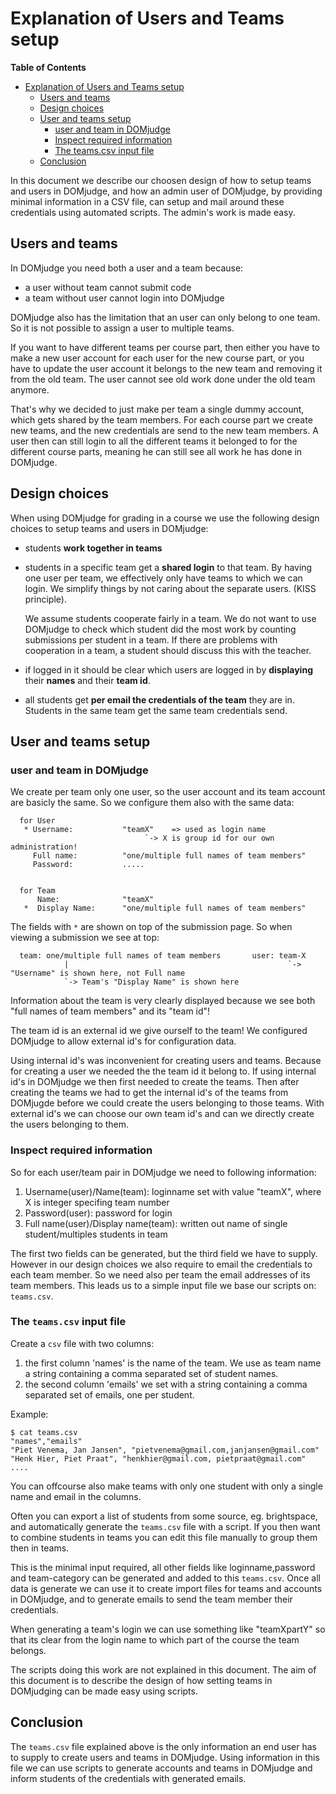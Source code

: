# Explanation of Users and Teams setup 

**Table of Contents**
<!--ts-->
* [Explanation of Users and Teams setup](#explanation-of-users-and-teams-setup)
   * [Users and teams](#users-and-teams)
   * [Design choices](#design-choices)
   * [User and teams setup](#user-and-teams-setup)
      * [user and team in DOMjudge](#user-and-team-in-domjudge)
      * [Inspect required information](#inspect-required-information)
      * [The teams.csv input file](#the-teamscsv-input-file)
   * [Conclusion](#conclusion)

<!-- Created by https://github.com/ekalinin/github-markdown-toc -->
<!-- Added by: harcok, at: za aug 24 09:47:12 CEST 2024 -->

<!--te-->

In this document we describe our choosen design of how to setup teams and users in DOMjudge, and how an admin user of DOMjudge, by providing minimal information in a CSV file, can setup and mail around these credentials using automated scripts. The admin's work is made easy.

## Users and teams 

In DOMjudge you need both a user and a team because:

* a user without team cannot submit code
* a team without user cannot login into DOMjudge

DOMjudge also has the limitation that an user can only belong to one team. So it is not possible to assign a user to multiple teams. 

If you want to have different teams per course part, then either you have to make a new user account for each user for the new course part, or you have to update the user account it belongs to the new team and removing it from the old team. The user cannot see old work done under the old team anymore.  

That's why we decided to just make per team a single dummy account, which gets shared by the team members. For each course part we create new teams, and the new credentials are send to the new team members. A user then can still login to all the different teams it belonged to for the different course parts, meaning he can still see all work he has done in DOMjudge.

## Design choices

When using DOMjudge for grading in a course we use the following design choices to setup teams and users in DOMjudge:
      
   * students **work together in teams**
      
   * students in a specific team get a **shared login** to that team. By having one user per team, we effectively only have teams to which we can login. We simplify things by not caring about the separate users. (KISS principle). 
      
     We assume students cooperate fairly in a team. We do not want to use DOMjudge to check which student did the most work by counting submissions per student in a team. If there are problems with cooperation in a team, a student should discuss this with the teacher.

   * if logged in it should be clear which users are logged in by **displaying** their **names** and their **team id**.
      
   * all students get **per email the credentials of the team** they are in. Students in the same team get the same team credentials send.     


## User and teams setup 


### user and team in DOMjudge

We create per team only one user, so the user account and its team account are basicly the same.
So we configure them also with the same data:

      for User
       * Username:           "teamX"    => used as login name            
                                  `-> X is group id for our own administration! 
         Full name:          "one/multiple full names of team members"     
         Password:           .....
         
         
      for Team 
          Name:              "teamX"                                     
       *  Display Name:      "one/multiple full names of team members"
   
  The fields with `*` are shown on top of the submission page. 
  So when viewing a submission we see at top:
     
      team: one/multiple full names of team members       user: team-X     
                |                                                 `-> "Username" is shown here, not Full name
                `-> Team's "Display Name" is shown here

 Information about the team is very clearly displayed because we see both "full names of team members" and its "team id"!
 
 
The team id  is an external id we give ourself to the team!  We configured DOMjudge to allow external id's for configuration data.  

Using internal id's was inconvenient for creating users and teams. Because for creating a user we needed the the team id it belong to.  If using internal id's in DOMjudge we then first needed to create the teams. Then after creating the teams we had to get the internal id's of the teams from DOMjugde before we could create the users belonging to those teams. With external id's we can choose our own team id's and can we directly create the users belonging to them.

### Inspect required information

So for each user/team pair in DOMjudge we need to following information:

1. Username(user)/Name(team):  loginname set with value "teamX", where X is integer specifing team number
2. Password(user): password for login
3. Full name(user)/Display name(team):	 written out name of single student/multiples students in team

The first two fields can be generated, but the third field we have to supply. However in our design choices we also require to email the credentials to  each team member. So we need also per team the email addresses of its team members. This leads us to a simple input file we base our scripts on: `teams.csv`.

### The `teams.csv` input file

Create a `csv` file with two columns:

   1. the first column 'names' is  the name of the team. We use as team name a string containing a comma separated set of student names.
   2. the second column 'emails' we set with a string containing a comma separated set of emails, one per student.

Example:

    $ cat teams.csv
    "names","emails"
    "Piet Venema, Jan Jansen", "pietvenema@gmail.com,janjansen@gmail.com"
    "Henk Hier, Piet Praat", "henkhier@gmail.com, pietpraat@gmail.com"
    ....
          
   You can offcourse also make teams with only one student with only a single name and email in the columns.           
   
   Often you can export a list of students from some source, eg. brightspace,  and automatically generate the `teams.csv` file with a script. If you then want to combine students in teams you can edit this file manually to group them then in teams.

This is the minimal input required, all other fields like loginname,password and team-category can be generated and added to this `teams.csv`.
Once all data is generate we can use it to create import files for teams and accounts in DOMjudge, and to generate emails to send the team member their credentials. 

When generating a team's login we can use something like "teamXpartY" so that its clear from the login name to which part of the course the team belongs.

The scripts doing this work are not explained in this document. The aim of this document is to describe the design of how setting teams in DOMjudging can be made easy using scripts.

## Conclusion

The `teams.csv` file explained above is the only information an end user has to supply to create users and teams in DOMjudge. Using information in this file we can use scripts to generate accounts and teams in DOMjudge and inform students of the credentials with generated emails. 

